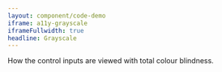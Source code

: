 ```yaml
---
layout: component/code-demo
iframe: a11y-grayscale
iframeFullwidth: true
headline: Grayscale
---
```



How the control inputs are viewed with total colour blindness.
